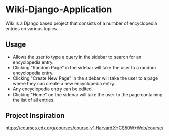 # Wiki-Django-Application

Wiki is a Django based project that consists of a number of encyclopedia entries on various topics.

## Usage

* Allows the user to type a query in the sidebar to search for an encyclopedia entry.
* Clicking "Random Page" in the sidebar will take the user to a random encyclopedia entry.
* Clicking "Create New Page" in the sidebar will take the user to a page where they can create a new encyclopedia entry.
* Any encyclopedia entry can be edited.
* Clicking "Home" on the sidebar will take the user to the page containing the list of all entries.

## Project Inspiration

https://courses.edx.org/courses/course-v1:HarvardX+CS50W+Web/course/
